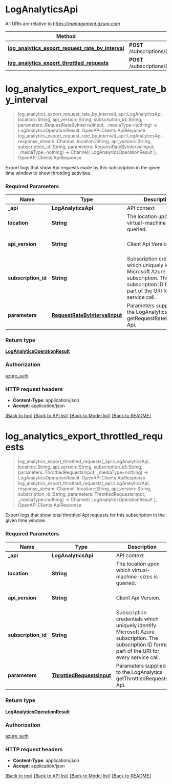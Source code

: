 # LogAnalyticsApi

All URIs are relative to *https://management.azure.com*

Method | HTTP request | Description
------------- | ------------- | -------------
[**log_analytics_export_request_rate_by_interval**](LogAnalyticsApi.md#log_analytics_export_request_rate_by_interval) | **POST** /subscriptions/{subscriptionId}/providers/Microsoft.Compute/locations/{location}/logAnalytics/apiAccess/getRequestRateByInterval | 
[**log_analytics_export_throttled_requests**](LogAnalyticsApi.md#log_analytics_export_throttled_requests) | **POST** /subscriptions/{subscriptionId}/providers/Microsoft.Compute/locations/{location}/logAnalytics/apiAccess/getThrottledRequests | 


# **log_analytics_export_request_rate_by_interval**
> log_analytics_export_request_rate_by_interval(_api::LogAnalyticsApi, location::String, api_version::String, subscription_id::String, parameters::RequestRateByIntervalInput; _mediaType=nothing) -> LogAnalyticsOperationResult, OpenAPI.Clients.ApiResponse <br/>
> log_analytics_export_request_rate_by_interval(_api::LogAnalyticsApi, response_stream::Channel, location::String, api_version::String, subscription_id::String, parameters::RequestRateByIntervalInput; _mediaType=nothing) -> Channel{ LogAnalyticsOperationResult }, OpenAPI.Clients.ApiResponse



Export logs that show Api requests made by this subscription in the given time window to show throttling activities.

### Required Parameters

Name | Type | Description  | Notes
------------- | ------------- | ------------- | -------------
 **_api** | **LogAnalyticsApi** | API context | 
**location** | **String**| The location upon which virtual-machine-sizes is queried. | [default to nothing]
**api_version** | **String**| Client Api Version. | [default to nothing]
**subscription_id** | **String**| Subscription credentials which uniquely identify Microsoft Azure subscription. The subscription ID forms part of the URI for every service call. | [default to nothing]
**parameters** | [**RequestRateByIntervalInput**](RequestRateByIntervalInput.md)| Parameters supplied to the LogAnalytics getRequestRateByInterval Api. | 

### Return type

[**LogAnalyticsOperationResult**](LogAnalyticsOperationResult.md)

### Authorization

[azure_auth](../README.md#azure_auth)

### HTTP request headers

 - **Content-Type**: application/json
 - **Accept**: application/json

[[Back to top]](#) [[Back to API list]](../README.md#api-endpoints) [[Back to Model list]](../README.md#models) [[Back to README]](../README.md)

# **log_analytics_export_throttled_requests**
> log_analytics_export_throttled_requests(_api::LogAnalyticsApi, location::String, api_version::String, subscription_id::String, parameters::ThrottledRequestsInput; _mediaType=nothing) -> LogAnalyticsOperationResult, OpenAPI.Clients.ApiResponse <br/>
> log_analytics_export_throttled_requests(_api::LogAnalyticsApi, response_stream::Channel, location::String, api_version::String, subscription_id::String, parameters::ThrottledRequestsInput; _mediaType=nothing) -> Channel{ LogAnalyticsOperationResult }, OpenAPI.Clients.ApiResponse



Export logs that show total throttled Api requests for this subscription in the given time window.

### Required Parameters

Name | Type | Description  | Notes
------------- | ------------- | ------------- | -------------
 **_api** | **LogAnalyticsApi** | API context | 
**location** | **String**| The location upon which virtual-machine-sizes is queried. | [default to nothing]
**api_version** | **String**| Client Api Version. | [default to nothing]
**subscription_id** | **String**| Subscription credentials which uniquely identify Microsoft Azure subscription. The subscription ID forms part of the URI for every service call. | [default to nothing]
**parameters** | [**ThrottledRequestsInput**](ThrottledRequestsInput.md)| Parameters supplied to the LogAnalytics getThrottledRequests Api. | 

### Return type

[**LogAnalyticsOperationResult**](LogAnalyticsOperationResult.md)

### Authorization

[azure_auth](../README.md#azure_auth)

### HTTP request headers

 - **Content-Type**: application/json
 - **Accept**: application/json

[[Back to top]](#) [[Back to API list]](../README.md#api-endpoints) [[Back to Model list]](../README.md#models) [[Back to README]](../README.md)

